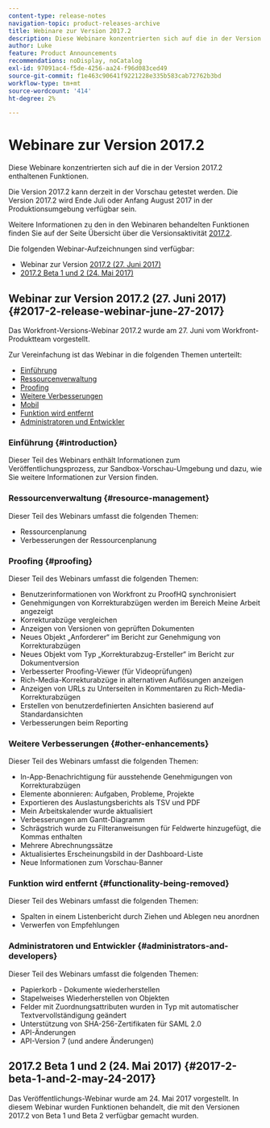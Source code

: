 ```yaml
---
content-type: release-notes
navigation-topic: product-releases-archive
title: Webinare zur Version 2017.2
description: Diese Webinare konzentrierten sich auf die in der Version 2017.2 enthaltenen Funktionen.
author: Luke
feature: Product Announcements
recommendations: noDisplay, noCatalog
exl-id: 97091ac4-f5de-4256-aa24-f96d083ced49
source-git-commit: f1e463c90641f9221228e335b583cab72762b3bd
workflow-type: tm+mt
source-wordcount: '414'
ht-degree: 2%

---
```


# Webinare zur Version 2017.2

Diese Webinare konzentrierten sich auf die in der Version 2017.2 enthaltenen Funktionen. 

Die Version 2017.2 kann derzeit in der Vorschau getestet werden. Die Version 2017.2 wird Ende Juli oder Anfang August 2017 in der Produktionsumgebung verfügbar sein.

Weitere Informationen zu den in den Webinaren behandelten Funktionen finden Sie auf der Seite Übersicht über die Versionsaktivität [2017.2](../../../../product-announcements/product-releases/quarterly-release-archive/2017.2-release-activity/2017-2-release-activity-overview.md).

Die folgenden Webinar-Aufzeichnungen sind verfügbar:

* Webinar zur Version [2017.2 (27. Juni 2017)](#2017-2-release-webinar-june-27-2017)
* [2017.2 Beta 1 und 2 (24. Mai 2017)](#2017-2-beta-1-and-2-may-24-2017)

## Webinar zur Version 2017.2 (27. Juni 2017) {#2017-2-release-webinar-june-27-2017}

Das Workfront-Versions-Webinar 2017.2 wurde am 27. Juni vom Workfront-Produktteam vorgestellt.  

Zur Vereinfachung ist das Webinar in die folgenden Themen unterteilt:

* [Einführung](#introduction)
* [Ressourcenverwaltung](#resource-management)
* [Proofing](#proofing)
* [Weitere Verbesserungen](#other-enhancements)
* [Mobil](#mobile)
* [Funktion wird entfernt](#functionality-being-removed)
* [Administratoren und Entwickler](#administrators-and-developers)

### Einführung {#introduction}

Dieser Teil des Webinars enthält Informationen zum Veröffentlichungsprozess, zur Sandbox-Vorschau-Umgebung und dazu, wie Sie weitere Informationen zur Version finden.

### Ressourcenverwaltung {#resource-management}

Dieser Teil des Webinars umfasst die folgenden Themen:

* Ressourcenplanung
* Verbesserungen der Ressourcenplanung

### Proofing {#proofing}

Dieser Teil des Webinars umfasst die folgenden Themen:

* Benutzerinformationen von Workfront zu ProofHQ synchronisiert
* Genehmigungen von Korrekturabzügen werden im Bereich Meine Arbeit angezeigt
* Korrekturabzüge vergleichen
* Anzeigen von Versionen von geprüften Dokumenten
* Neues Objekt „Anforderer“ im Bericht zur Genehmigung von Korrekturabzügen
* Neues Objekt vom Typ „Korrekturabzug-Ersteller“ im Bericht zur Dokumentversion
* Verbesserter Proofing-Viewer (für Videoprüfungen)
* Rich-Media-Korrekturabzüge in alternativen Auflösungen anzeigen
* Anzeigen von URLs zu Unterseiten in Kommentaren zu Rich-Media-Korrekturabzügen
* Erstellen von benutzerdefinierten Ansichten basierend auf Standardansichten
* Verbesserungen beim Reporting

### Weitere Verbesserungen {#other-enhancements}

Dieser Teil des Webinars umfasst die folgenden Themen:

* In-App-Benachrichtigung für ausstehende Genehmigungen von Korrekturabzügen
* Elemente abonnieren: Aufgaben, Probleme, Projekte
* Exportieren des Auslastungsberichts als TSV und PDF
* Mein Arbeitskalender wurde aktualisiert
* Verbesserungen am Gantt-Diagramm
* Schrägstrich wurde zu Filteranweisungen für Feldwerte hinzugefügt, die Kommas enthalten
* Mehrere Abrechnungssätze
* Aktualisiertes Erscheinungsbild in der Dashboard-Liste
* Neue Informationen zum Vorschau-Banner

### Funktion wird entfernt {#functionality-being-removed}

Dieser Teil des Webinars umfasst die folgenden Themen:

* Spalten in einem Listenbericht durch Ziehen und Ablegen neu anordnen
* Verwerfen von Empfehlungen

### Administratoren und Entwickler {#administrators-and-developers}

Dieser Teil des Webinars umfasst die folgenden Themen:

* Papierkorb - Dokumente wiederherstellen
* Stapelweises Wiederherstellen von Objekten
* Felder mit Zuordnungsattributen wurden in Typ mit automatischer Textvervollständigung geändert
* Unterstützung von SHA-256-Zertifikaten für SAML 2.0
* API-Änderungen
* API-Version 7 (und andere Änderungen)

## 2017.2 Beta 1 und 2 (24. Mai 2017) {#2017-2-beta-1-and-2-may-24-2017}

Das Veröffentlichungs-Webinar wurde am 24. Mai 2017 vorgestellt. In diesem Webinar wurden Funktionen behandelt, die mit den Versionen 2017.2 von Beta 1 und Beta 2 verfügbar gemacht wurden.
